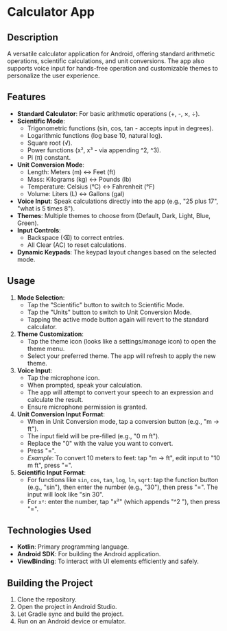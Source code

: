 # Calculator App

## Description

A versatile calculator application for Android, offering standard arithmetic operations, scientific calculations, and unit conversions. The app also supports voice input for hands-free operation and customizable themes to personalize the user experience.

## Features

*   **Standard Calculator**: For basic arithmetic operations (+, -, ×, ÷).
*   **Scientific Mode**:
    *   Trigonometric functions (sin, cos, tan - accepts input in degrees).
    *   Logarithmic functions (log base 10, natural log).
    *   Square root (√).
    *   Power functions (x², x³ - via appending ^2, ^3).
    *   Pi (π) constant.
*   **Unit Conversion Mode**:
    *   Length: Meters (m) ↔ Feet (ft)
    *   Mass: Kilograms (kg) ↔ Pounds (lb)
    *   Temperature: Celsius (°C) ↔ Fahrenheit (°F)
    *   Volume: Liters (L) ↔ Gallons (gal)
*   **Voice Input**: Speak calculations directly into the app (e.g., "25 plus 17", "what is 5 times 8").
*   **Themes**: Multiple themes to choose from (Default, Dark, Light, Blue, Green).
*   **Input Controls**:
    *   Backspace (⌫) to correct entries.
    *   All Clear (AC) to reset calculations.
*   **Dynamic Keypads**: The keypad layout changes based on the selected mode.

## Usage

1.  **Mode Selection**:
    *   Tap the "Scientific" button to switch to Scientific Mode.
    *   Tap the "Units" button to switch to Unit Conversion Mode.
    *   Tapping the active mode button again will revert to the standard calculator.
2.  **Theme Customization**:
    *   Tap the theme icon (looks like a settings/manage icon) to open the theme menu.
    *   Select your preferred theme. The app will refresh to apply the new theme.
3.  **Voice Input**:
    *   Tap the microphone icon.
    *   When prompted, speak your calculation.
    *   The app will attempt to convert your speech to an expression and calculate the result.
    *   Ensure microphone permission is granted.
4.  **Unit Conversion Input Format**:
    *   When in Unit Conversion mode, tap a conversion button (e.g., "m → ft").
    *   The input field will be pre-filled (e.g., "0 m ft").
    *   Replace the "0" with the value you want to convert.
    *   Press "=".
    *   *Example*: To convert 10 meters to feet: tap "m → ft", edit input to "10 m ft", press "=".
5.  **Scientific Input Format**:
    *   For functions like `sin`, `cos`, `tan`, `log`, `ln`, `sqrt`: tap the function button (e.g., "sin"), then enter the number (e.g., "30"), then press "=". The input will look like "sin 30".
    *   For `x²`: enter the number, tap "x²" (which appends "^2 "), then press "=".

## Technologies Used

*   **Kotlin**: Primary programming language.
*   **Android SDK**: For building the Android application.
*   **ViewBinding**: To interact with UI elements efficiently and safely.

## Building the Project

1.  Clone the repository.
2.  Open the project in Android Studio.
3.  Let Gradle sync and build the project.
4.  Run on an Android device or emulator.
